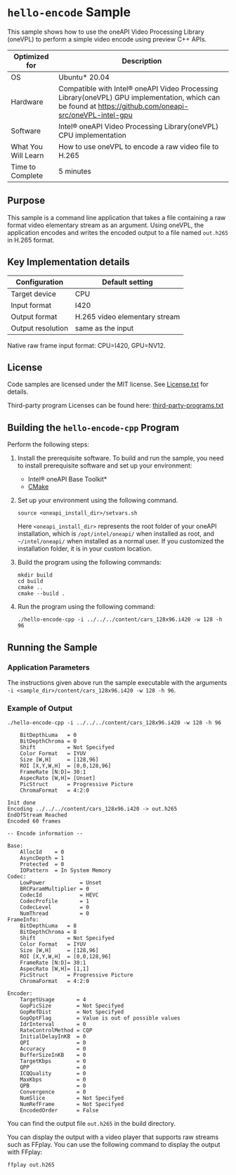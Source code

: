 # `hello-encode` Sample

This sample shows how to use the oneAPI Video Processing Library (oneVPL) to
perform a simple video encode using preview C++ APIs.

| Optimized for    | Description
|----------------- | ----------------------------------------
| OS               | Ubuntu* 20.04
| Hardware         | Compatible with Intel® oneAPI Video Processing Library(oneVPL) GPU implementation, which can be found at https://github.com/oneapi-src/oneVPL-intel-gpu 
| Software         | Intel® oneAPI Video Processing Library(oneVPL) CPU implementation
| What You Will Learn | How to use oneVPL to encode a raw video file to H.265
| Time to Complete | 5 minutes


## Purpose

This sample is a command line application that takes a file containing a raw
format video elementary stream as an argument.  Using oneVPL, the application encodes and
writes the encoded output to a file named `out.h265` in H.265 format.

## Key Implementation details

| Configuration     | Default setting
| ----------------- | ----------------------------------
| Target device     | CPU
| Input format      | I420
| Output format     | H.265 video elementary stream
| Output resolution | same as the input

Native raw frame input format: CPU=I420, GPU=NV12.

## License

Code samples are licensed under the MIT license. See
[License.txt](https://github.com/oneapi-src/oneAPI-samples/blob/master/License.txt) for details.

Third-party program Licenses can be found here: [third-party-programs.txt](https://github.com/oneapi-src/oneAPI-samples/blob/master/third-party-programs.txt)


## Building the `hello-encode-cpp` Program

Perform the following steps:

1. Install the prerequisite software. To build and run the sample, you need to
   install prerequisite software and set up your environment:

   - Intel® oneAPI Base Toolkit* 
   - [CMake](https://cmake.org)

2. Set up your environment using the following command.
   ```
   source <oneapi_install_dir>/setvars.sh
   ```
   Here `<oneapi_install_dir>` represents the root folder of your oneAPI
   installation, which is `/opt/intel/oneapi/` when installed as root, and
   `~/intel/oneapi/` when installed as a normal user.  If you customized the
   installation folder, it is in your custom location.

3. Build the program using the following commands:
   ```
   mkdir build
   cd build
   cmake ..
   cmake --build .
   ```

4. Run the program using the following command:
   ```
   ./hello-encode-cpp -i ../../../content/cars_128x96.i420 -w 128 -h 96
   ```


## Running the Sample

### Application Parameters

The instructions given above run the sample executable with the arguments
`-i <sample_dir>/content/cars_128x96.i420 -w 128 -h 96`.


### Example of Output

```
./hello-encode-cpp -i ../../../content/cars_128x96.i420 -w 128 -h 96

    BitDepthLuma   = 0
    BitDepthChroma = 0
    Shift          = Not Specifyed
    Color Format   = IYUV
    Size [W,H]     = [128,96]
    ROI [X,Y,W,H]  = [0,0,128,96]
    FrameRate [N:D]= 30:1
    AspecRato [W,H]= [Unset]
    PicStruct      = Progressive Picture
    ChromaFormat   = 4:2:0

Init done
Encoding ../../../content/cars_128x96.i420 -> out.h265
EndOfStream Reached
Encoded 60 frames

-- Encode information --

Base:
    AllocId    = 0
    AsyncDepth = 1
    Protected  = 0
    IOPattern  = In System Memory
Codec:
    LowPower           = Unset
    BRCParamMultiplier = 0
    CodecId            = HEVC
    CodecProfile       = 1
    CodecLevel         = 0
    NumThread          = 0
FrameInfo:
    BitDepthLuma   = 8
    BitDepthChroma = 8
    Shift          = Not Specifyed
    Color Format   = IYUV
    Size [W,H]     = [128,96]
    ROI [X,Y,W,H]  = [0,0,128,96]
    FrameRate [N:D]= 30:1
    AspecRato [W,H]= [1,1]
    PicStruct      = Progressive Picture
    ChromaFormat   = 4:2:0

Encoder:
    TargetUsage       = 4
    GopPicSize        = Not Specifyed
    GopRefDist        = Not Specifyed
    GopOptFlag        = Value is out of possible values
    IdrInterval       = 0
    RateControlMethod = CQP
    InitialDelayInKB  = 0
    QPI               = 0
    Accuracy          = 0
    BufferSizeInKB    = 0
    TargetKbps        = 0
    QPP               = 0
    ICQQuality        = 0
    MaxKbps           = 0
    QPB               = 0
    Convergence       = 0
    NumSlice          = Not Specifyed
    NumRefFrame       = Not Specifyed
    EncodedOrder      = False

```

You can find the output file `out.h265` in the build directory.

You can display the output with a video player that supports raw streams such as
FFplay. You can use the following command to display the output with FFplay:

```
ffplay out.h265
```

